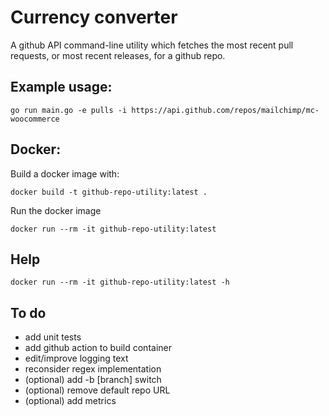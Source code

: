 Currency converter
=======================
A github API command-line utility which fetches the most recent pull requests, or most recent releases, for a github repo. 

Example usage: 
-----------
```
go run main.go -e pulls -i https://api.github.com/repos/mailchimp/mc-woocommerce
``` 

Docker:
-----------
Build a docker image with:
```
docker build -t github-repo-utility:latest .
```

Run the docker image

```
docker run --rm -it github-repo-utility:latest 
```
Help
--------
```
docker run --rm -it github-repo-utility:latest -h
```

To do
------------
 - add unit tests
 - add github action to build container
 - edit/improve logging text
 - reconsider regex implementation
 - (optional) add -b [branch] switch
 - (optional) remove default repo URL
 - (optional) add metrics 

